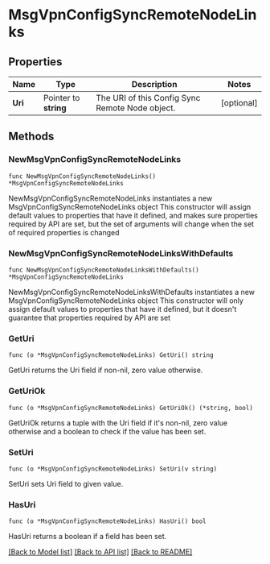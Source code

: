 # MsgVpnConfigSyncRemoteNodeLinks

## Properties

Name | Type | Description | Notes
------------ | ------------- | ------------- | -------------
**Uri** | Pointer to **string** | The URI of this Config Sync Remote Node object. | [optional] 

## Methods

### NewMsgVpnConfigSyncRemoteNodeLinks

`func NewMsgVpnConfigSyncRemoteNodeLinks() *MsgVpnConfigSyncRemoteNodeLinks`

NewMsgVpnConfigSyncRemoteNodeLinks instantiates a new MsgVpnConfigSyncRemoteNodeLinks object
This constructor will assign default values to properties that have it defined,
and makes sure properties required by API are set, but the set of arguments
will change when the set of required properties is changed

### NewMsgVpnConfigSyncRemoteNodeLinksWithDefaults

`func NewMsgVpnConfigSyncRemoteNodeLinksWithDefaults() *MsgVpnConfigSyncRemoteNodeLinks`

NewMsgVpnConfigSyncRemoteNodeLinksWithDefaults instantiates a new MsgVpnConfigSyncRemoteNodeLinks object
This constructor will only assign default values to properties that have it defined,
but it doesn't guarantee that properties required by API are set

### GetUri

`func (o *MsgVpnConfigSyncRemoteNodeLinks) GetUri() string`

GetUri returns the Uri field if non-nil, zero value otherwise.

### GetUriOk

`func (o *MsgVpnConfigSyncRemoteNodeLinks) GetUriOk() (*string, bool)`

GetUriOk returns a tuple with the Uri field if it's non-nil, zero value otherwise
and a boolean to check if the value has been set.

### SetUri

`func (o *MsgVpnConfigSyncRemoteNodeLinks) SetUri(v string)`

SetUri sets Uri field to given value.

### HasUri

`func (o *MsgVpnConfigSyncRemoteNodeLinks) HasUri() bool`

HasUri returns a boolean if a field has been set.


[[Back to Model list]](../README.md#documentation-for-models) [[Back to API list]](../README.md#documentation-for-api-endpoints) [[Back to README]](../README.md)


